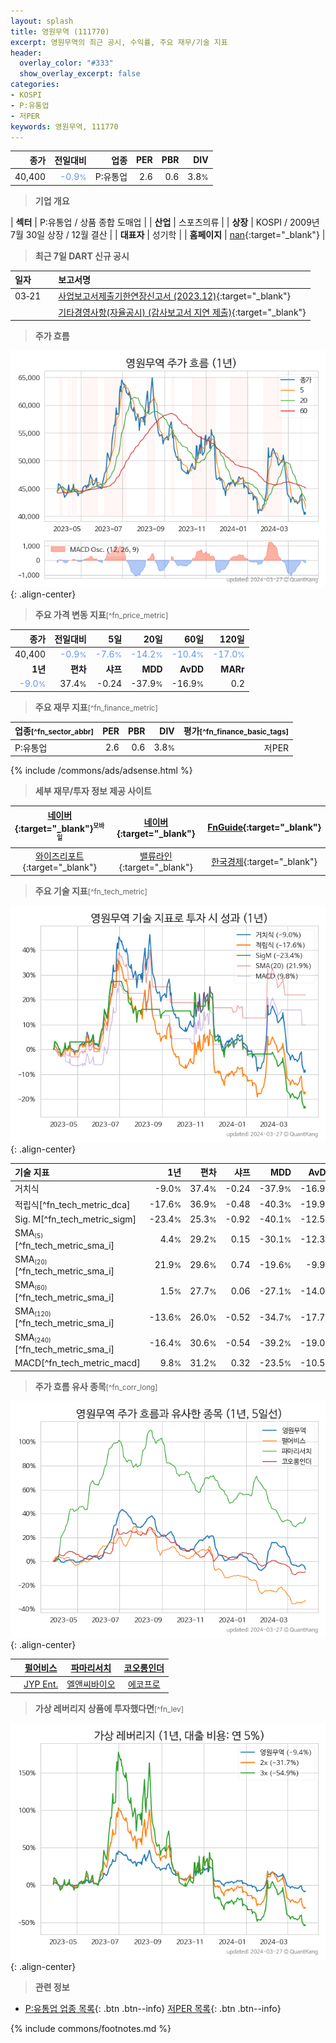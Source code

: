 ```yaml
---
layout: splash
title: 영원무역 (111770)
excerpt: 영원무역의 최근 공시, 수익률, 주요 재무/기술 지표
header:
  overlay_color: "#333"
  show_overlay_excerpt: false
categories:
- KOSPI
- P:유통업
- 저PER
keywords: 영원무역, 111770
---
```


| **종가** | **전일대비** | **업종** | **PER** | **PBR** | **DIV** |
| -------: | -----------: | -------: | ------: | ------: | ------: |
| 40,400 | <span style="color: cornflowerblue">-0.9<small>%</small></span> | P:유통업 | 2.6 | 0.6 | 3.8<small>%</small> |

<!-- more -->


> **기업 개요**<a id="company"></a>

| <span style="white-space:nowrap;">**섹터**</span> | P:유통업 / 상품 종합 도매업 |
| <span style="white-space:nowrap;">**산업**</span> | 스포츠의류 |
| <span style="white-space:nowrap;">**상장**</span> | KOSPI / 2009년 7월 30일 상장 / 12월 결산 |
| <span style="white-space:nowrap;">**대표자**</span> | 성기학 |
| <span style="white-space:nowrap;">**홈페이지**</span> | [nan](nan){:target="_blank"} |


> **최근 7일 DART 신규 공시**<a id="dart"></a>

| **일자** |      | **보고서명** |
| :------- | :--- | :----------- |
| 03&#x2011;21 | | [사업보고서제출기한연장신고서 (2023.12)](https://dart.fss.or.kr/dsaf001/main.do?rcpNo=20240321001356){:target="_blank"} |
|  | | [기타경영사항(자율공시)              (감사보고서 지연 제출)](https://dart.fss.or.kr/dsaf001/main.do?rcpNo=20240321801508){:target="_blank"} |


> **주가 흐름**<a id="price"></a>

![111770](/stock/images/111770.png){: .align-center}


> **주요 가격 변동 지표**<small>[^fn_price_metric]</small>

| **종가** | **전일대비** | **5일** | **20일** | **60일** | **120일** |
| -------: | -----------: | ------: | -------: | -------: | --------: |
| 40,400 | <span style="color: cornflowerblue">-0.9<small>%</small></span> | <span style="color: cornflowerblue">-7.6<small>%</small></span> | <span style="color: cornflowerblue">-14.2<small>%</small></span> | <span style="color: cornflowerblue">-10.4<small>%</small></span> | <span style="color: cornflowerblue">-17.0<small>%</small></span> |
| **1년** | **편차** | **샤프** | **MDD** | **AvDD** | **MARr** |
| <span style="color: cornflowerblue">-9.0<small>%</small></span> | 37.4<small>%</small> | -0.24 | -37.9<small>%</small> | -16.9<small>%</small> | 0.2 |


> **주요 재무 지표**<small>[^fn_finance_metric]</small>

| **업종**<small>[^fn_sector_abbr]</small> | **PER** | **PBR** | **DIV** | **평가**<small>[^fn_finance_basic_tags]</small> |
| :--------------------------------------- | ------: | ------: | ------: | ----------------------------------------------: |
| P:유통업 | 2.6 | 0.6 | 3.8<small>%</small> | 저PER |



{% include /commons/ads/adsense.html %}

> **세부 재무/투자 정보 제공 사이트**

| [네이버](https://m.stock.naver.com/domestic/stock/111770/finance/summary){:target="_blank"}<sup><small>모바일</small></sup> | [네이버](https://finance.naver.com/item/coinfo.naver?code=111770){:target="_blank"} | [FnGuide](https://comp.fnguide.com/SVO2/ASP/SVD_Invest.asp?gicode=A111770&MenuYn=Y){:target="_blank"} |
| :---: | :---: | :---: |
| [와이즈리포트](https://comp.wisereport.co.kr/company/c1040001.aspx?cmp_cd=111770){:target="_blank"} | [밸류라인](https://www.valueline.co.kr/finance/summary/111770){:target="_blank"} | [한국경제](https://markets.hankyung.com/stock/111770/financial-summary){:target="_blank"} |


> **주요 기술 지표**<small>[^fn_tech_metric]</small>


![111770](/stock/images/111770_tech.png){: .align-center}

| **기술 지표** | **1년** | **편차** | **샤프** | **MDD** | **AvDD** |
| :------------ | ------: | -----------: | -------: | ------: | -------: |
| 거치식 | -9.0<small>%</small> | 37.4<small>%</small> | -0.24 | -37.9<small>%</small> | -16.9<small>%</small> |
| 적립식[^fn_tech_metric_dca] | -17.6<small>%</small> | 36.9<small>%</small> | -0.48 | -40.3<small>%</small> | -19.9<small>%</small> |
| Sig. M[^fn_tech_metric_sigm] | -23.4<small>%</small> | 25.3<small>%</small> | -0.92 | -40.1<small>%</small> | -12.5<small>%</small> |
| SMA<small><sub>(5)</sub></small>[^fn_tech_metric_sma_i] | 4.4<small>%</small> | 29.2<small>%</small> | 0.15 | -30.1<small>%</small> | -12.3<small>%</small> |
| SMA<small><sub>(20)</sub></small>[^fn_tech_metric_sma_i] | 21.9<small>%</small> | 29.6<small>%</small> | 0.74 | -19.6<small>%</small> | -9.9<small>%</small> |
| SMA<small><sub>(60)</sub></small>[^fn_tech_metric_sma_i] | 1.5<small>%</small> | 27.7<small>%</small> | 0.06 | -27.1<small>%</small> | -14.0<small>%</small> |
| SMA<small><sub>(120)</sub></small>[^fn_tech_metric_sma_i] | -13.6<small>%</small> | 26.0<small>%</small> | -0.52 | -34.7<small>%</small> | -17.7<small>%</small> |
| SMA<small><sub>(240)</sub></small>[^fn_tech_metric_sma_i] | -16.4<small>%</small> | 30.6<small>%</small> | -0.54 | -39.2<small>%</small> | -19.0<small>%</small> |
| MACD[^fn_tech_metric_macd] | 9.8<small>%</small> | 31.2<small>%</small> | 0.32 | -23.5<small>%</small> | -10.5<small>%</small> |


> **주가 흐름 유사 종목**<a id="corr"></a><small>[^fn_corr_long]</small>

![111770](/stock/images/111770_corr.png){: .align-center}

|       | [펄어비스](/263750/) | [파마리서치](/214450/) | [코오롱인더](/120110/) |
| :---: | :------------------------------------: | :------------------------------------: | :------------------------------------: |
|       | [JYP Ent.](/035900/) | [엘앤씨바이오](/290650/) | [에코프로](/086520/) |


> **가상 레버리지 상품에 투자했다면**<a id="2x"></a><small>[^fn_lev]</small>

![111770](/stock/images/111770_2x.png){: .align-center}


> **관련 정보**

- [P:유통업 업종 목록](/stats/sector/kospi_업종_유통업_종목/){: .btn .btn--info} [저PER 목록](/fn/fn_low_per/){: .btn .btn--info}

{% include commons/footnotes.md %}